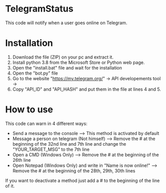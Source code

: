# TelegramStatus
This code will notify when a user goes online on Telegram.

# Installation
1. Download the file (ZIP) on your pc and extract it.
2. Install python 3.8 from the Microsoft Store or Python web page.
3. Open the "install.bat" file and wait for the installation
4. Open the "bot.py" file
5. Go to the website "https://my.telegram.org/" -> API developements tool ->
6. Copy "API_ID" and "API_HASH" and put them in the file at lines 4 and 5.

# How to use
This code can warn in 4 different ways:
* Send a message to the console --> This method is activated by default
* Message a person on telegram (Not himself) --> Remove the # at the beginning of the 32nd line and 7th line and change the "YOUR_TARGET_MSG" to the 7th line
* Open a CMD (Windows Only) --> Remove the # at the beginning of the 26th line
* Open Notepad (Windows Only) and write in "Name is now online!" --> Remove the # at the beginning of the 28th, 29th, 30th lines

If you want to deactivate a method just add a # to the beginning of the line of it.


